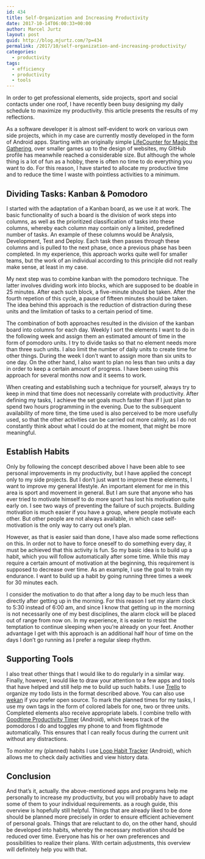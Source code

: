 ```yaml
---
id: 434
title: Self-Organization and Increasing Productivity
date: 2017-10-14T06:00:33+00:00
author: Marcel Jurtz
layout: post
guid: http://blog.mjurtz.com/?p=434
permalink: /2017/10/self-organization-and-increasing-productivity/
categories:
  - productivity
tags:
  - efficiency
  - productivity
  - tools
---
```

In order to get professional elements, side projects, sport and social contacts under one roof, I have recently been busy designing my daily schedule to maximize my productivity. this article presents the results of my reflections.

As a software developer it is almost self-evident to work on various own side projects, which in my case are currently mostly developed in the form of Android apps. Starting with an originally simple [LifeCounter for Magic the Gathering](https://github.com/MarcelJurtz/LifeCounter), over smaller games up to the design of websites, my GitHub profile has meanwhile reached a considerable size. But although the whole thing is a lot of fun as a hobby, there is often no time to do everything you want to do. For this reason, I have started to allocate my productive time and to reduce the time I waste with pointless activities to a minimum.

## Dividing Tasks: Kanban & Pomodoro

I started with the adaptation of a Kanban board, as we use it at work. The basic functionality of such a board is the division of work steps into columns, as well as the prioritized classification of tasks into these columns, whereby each column may contain only a limited, predefined number of tasks. An example of these columns would be Analysis, Development, Test and Deploy. Each task then passes through these columns and is pulled to the next phase, once a previous phase has been completed. In my experience, this approach works quite well for smaller teams, but the work of an individual according to this principle did not really make sense, at least in my case.

My next step was to combine kanban with the pomodoro technique. The latter involves dividing work into blocks, which are supposed to be doable in 25 minutes. After each such block, a five-minute should be taken. After the fourth repetion of this cycle, a pause of fifteen minutes should be taken. The idea behind this approach is the reduction of distraction during these units and the limitation of tasks to a certain period of time.

The combination of both approaches resulted in the division of the kanban board into columns for each day. Weekly I sort the elements I want to do in the following week and assign them an estimated amount of time in the form of pomodoro units. I try to divide tasks so that no element needs more than three such units. I also limit the number of daily units to create time for other things. During the week I don&#8217;t want to assign more than six units to one day. On the other hand, I also want to plan no less than two units a day in order to keep a certain amount of progress. I have been using this approach for several months now and it seems to work.

When creating and establishing such a technique for yourself, always try to keep in mind that time does not necessarily correlate with productivity. After defining my tasks, I achieve the set goals much faster than if I just plan to spend two hours programming in the evening. Due to the subsequent availability of more time, the time used is also perceived to be more usefully used, so that the other activities can be carried out more calmly, as I do not constantly think about what I could do at the moment, that might be more meaningful.

## Establish Habits

Only by following the concept described above I have been able to see personal improvements in my productivity, but I have applied the concept only to my side projects. But I don&#8217;t just want to improve these elements, I want to improve my general lifestyle. An important element for me in this area is sport and movement in general. But I am sure that anyone who has ever tried to motivate himself to do more sport has lost his motivation quite early on. I see two ways of preventing the failure of such projects. Building motivation is much easier if you have a group, where people motivate each other. But other people are not always available, in which case self-motivation is the only way to carry out one&#8217;s plan.

However, as that is easier said than done, I have also made some reflections on this. In order not to have to force oneself to do something every day, it must be achieved that this activity is fun. So my basic idea is to build up a habit, which you will follow automatically after some time. While this may require a certain amount of motivation at the beginning, this requirement is supposed to decrease over time. As an example, I use the goal to train my endurance. I want to build up a habit by going running three times a week for 30 minutes each.

I consider the motivation to do that after a long day to be much less than directly after getting up in the morning. For this reason I set my alarm clock to 5:30 instead of 6:00 am, and since I know that getting up in the morning is not necessarily one of my best disciplines, the alarm clock will be placed out of range from now on. In my experience, it is easier to resist the temptation to continue sleeping when you&#8217;re already on your feet. Another advantage I get with this approach is an additional half hour of time on the days I don&#8217;t go running as I prefer a regular sleep rhythm.

## Supporting Tools

I also treat other things that I would like to do regularly in a similar way. Finally, however, I would like to draw your attention to a few apps and tools that have helped and still help me to build up such habits. I use [Trello](https://trello.com/) to organize my todo lists in the format described above. You can also use [wekan](https://wekan.github.io/) if you prefer open source. To mark the planned times for my tasks, I use my own tags in the form of colored labels for one, two or three units. Completed elements also receive appropriate labels. I combine trello with [Goodtime Productivity Timer](https://play.google.com/store/apps/details?id=com.apps.adrcotfas.goodtime) (Android), which keeps track of the pomodoros I do and toggles my phone to and from flightmode automatically. This ensures that I can really focus during the current unit without any distractions.

To monitor my (planned) habits I use [Loop Habit Tracker](https://play.google.com/store/apps/details?id=org.isoron.uhabits) (Android), which allows me to check daily activities and view history data.

## Conclusion

And that&#8217;s it, actually. the above-mentioned apps and programs help me personally to increase my productivity, but you will probably have to adapt some of them to your individual requirements. as a rough guide, this overview is hopefully still helpful. Things that are already liked to be done should be planned more precisely in order to ensure efficient achievement of personal goals. Things that are reluctant to do, on the other hand, should be developed into habits, whereby the necessary motivation should be reduced over time. Everyone has his or her own preferences and possibilities to realize their plans. With certain adjustments, this overview will definitely help you with that.